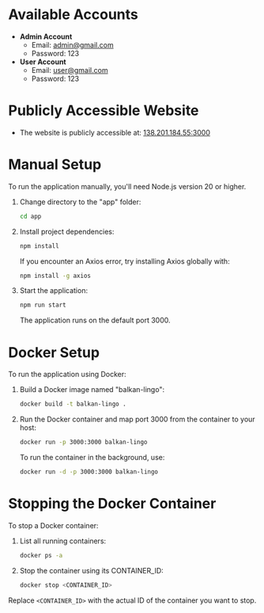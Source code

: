 # Available Accounts
- **Admin Account**
  - Email: admin@gmail.com
  - Password: 123
- **User Account**
  - Email: user@gmail.com
  - Password: 123

# Publicly Accessible Website
- The website is publicly accessible at: [138.201.184.55:3000](http://138.201.184.55:3000)

# Manual Setup
To run the application manually, you'll need Node.js version 20 or higher.

1. Change directory to the "app" folder:
    ```bash
    cd app
    ```

2. Install project dependencies:
    ```bash
    npm install
    ```
    If you encounter an Axios error, try installing Axios globally with:
    ```bash
    npm install -g axios
    ```

3. Start the application:
    ```bash
    npm run start
    ```
    The application runs on the default port 3000.

# Docker Setup
To run the application using Docker:

1. Build a Docker image named "balkan-lingo":
    ```bash
    docker build -t balkan-lingo .
    ```

2. Run the Docker container and map port 3000 from the container to your host:
    ```bash
    docker run -p 3000:3000 balkan-lingo
    ```
    To run the container in the background, use:
    ```bash
    docker run -d -p 3000:3000 balkan-lingo
    ```

# Stopping the Docker Container
To stop a Docker container:

1. List all running containers:
    ```bash
    docker ps -a
    ```

2. Stop the container using its CONTAINER_ID:
    ```bash
    docker stop <CONTAINER_ID>
    ```

Replace `<CONTAINER_ID>` with the actual ID of the container you want to stop.
